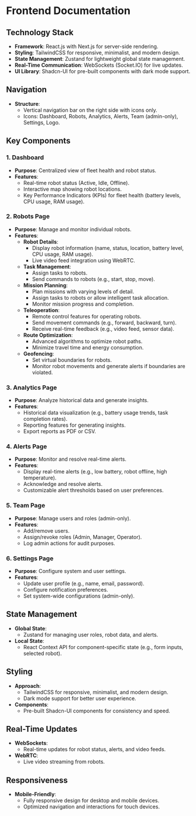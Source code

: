 # Frontend Documentation

## Technology Stack
- **Framework**: React.js with Next.js for server-side rendering.
- **Styling**: TailwindCSS for responsive, minimalist, and modern design.
- **State Management**: Zustand for lightweight global state management.
- **Real-Time Communication**: WebSockets (Socket.IO) for live updates.
- **UI Library**: Shadcn-UI for pre-built components with dark mode support.

## Navigation
- **Structure**:
  - Vertical navigation bar on the right side with icons only.
  - Icons: Dashboard, Robots, Analytics, Alerts, Team (admin-only), Settings, Logo.

## Key Components

### **1. Dashboard**
- **Purpose**: Centralized view of fleet health and robot status.
- **Features**:
  - Real-time robot status (Active, Idle, Offline).
  - Interactive map showing robot locations.
  - Key Performance Indicators (KPIs) for fleet health (battery levels, CPU usage, RAM usage).

### **2. Robots Page**
- **Purpose**: Manage and monitor individual robots.
- **Features**:
  - **Robot Details**:
    - Display robot information (name, status, location, battery level, CPU usage, RAM usage).
    - Live video feed integration using WebRTC.
  - **Task Management**:
    - Assign tasks to robots.
    - Send commands to robots (e.g., start, stop, move).
  - **Mission Planning**:
    - Plan missions with varying levels of detail.
    - Assign tasks to robots or allow intelligent task allocation.
    - Monitor mission progress and completion.
  - **Teleoperation**:
    - Remote control features for operating robots.
    - Send movement commands (e.g., forward, backward, turn).
    - Receive real-time feedback (e.g., video feed, sensor data).
  - **Route Optimization**:
    - Advanced algorithms to optimize robot paths.
    - Minimize travel time and energy consumption.
  - **Geofencing**:
    - Set virtual boundaries for robots.
    - Monitor robot movements and generate alerts if boundaries are violated.

### **3. Analytics Page**
- **Purpose**: Analyze historical data and generate insights.
- **Features**:
  - Historical data visualization (e.g., battery usage trends, task completion rates).
  - Reporting features for generating insights.
  - Export reports as PDF or CSV.

### **4. Alerts Page**
- **Purpose**: Monitor and resolve real-time alerts.
- **Features**:
  - Display real-time alerts (e.g., low battery, robot offline, high temperature).
  - Acknowledge and resolve alerts.
  - Customizable alert thresholds based on user preferences.

### **5. Team Page**
- **Purpose**: Manage users and roles (admin-only).
- **Features**:
  - Add/remove users.
  - Assign/revoke roles (Admin, Manager, Operator).
  - Log admin actions for audit purposes.

### **6. Settings Page**
- **Purpose**: Configure system and user settings.
- **Features**:
  - Update user profile (e.g., name, email, password).
  - Configure notification preferences.
  - Set system-wide configurations (admin-only).

## State Management
- **Global State**:
  - Zustand for managing user roles, robot data, and alerts.
- **Local State**:
  - React Context API for component-specific state (e.g., form inputs, selected robot).

## Styling
- **Approach**:
  - TailwindCSS for responsive, minimalist, and modern design.
  - Dark mode support for better user experience.
- **Components**:
  - Pre-built Shadcn-UI components for consistency and speed.

## Real-Time Updates
- **WebSockets**:
  - Real-time updates for robot status, alerts, and video feeds.
- **WebRTC**:
  - Live video streaming from robots.

## Responsiveness
- **Mobile-Friendly**:
  - Fully responsive design for desktop and mobile devices.
  - Optimized navigation and interactions for touch devices.